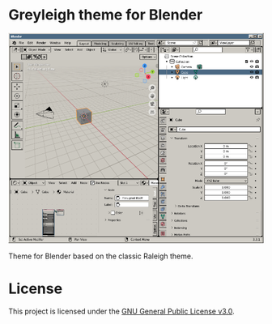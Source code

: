 # Greyleigh theme for Blender

![Screenshot](https://github.com/parhelion22/blender-theme-greyleigh/blob/main/Screenshot.png)

Theme for Blender based on the classic Raleigh theme.

# License

This project is licensed under the [GNU General Public License v3.0](/LICENSE).